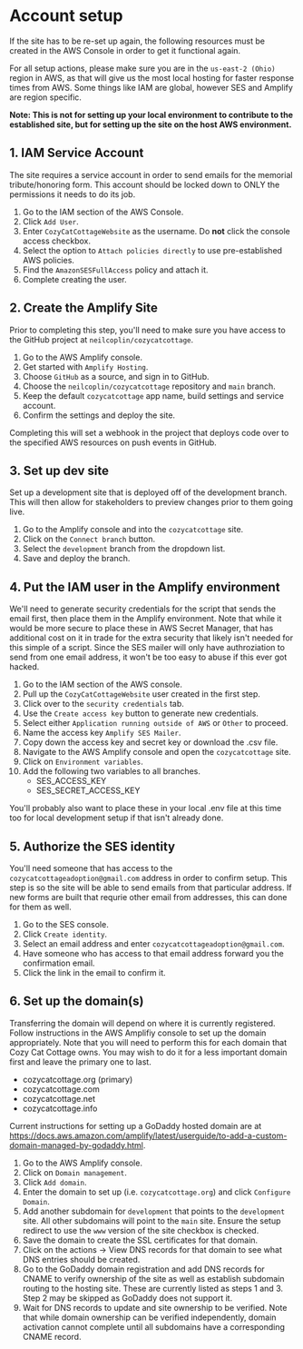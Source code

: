 # Account setup
If the site has to be re-set up again, the following resources must be created in the AWS Console in order to get it functional again.

For all setup actions, please make sure you are in the `us-east-2 (Ohio)` region in AWS, as that will give us the most local hosting for faster response times from AWS.  Some things like IAM are global, however SES and Amplify are region specific.

**Note: This is not for setting up your local environment to contribute to the established site, but for setting up the site on the host AWS environment.**

## 1. IAM Service Account

The site requires a service account in order to send emails for the memorial tribute/honoring form.  This account should be locked down to ONLY the permissions it needs to do its job.

1. Go to the IAM section of the AWS Console.
1. Click `Add User`.
1. Enter `CozyCatCottageWebsite` as the username.  Do **not** click the console access checkbox.
1. Select the option to `Attach policies directly` to use pre-established AWS policies.
1. Find the `AmazonSESFullAccess` policy and attach it.
1. Complete creating the user.

## 2. Create the Amplify Site

Prior to completing this step, you'll need to make sure you have access to the GitHub project at `neilcoplin/cozycatcottage`.

1. Go to the AWS Amplify console.
1. Get started with `Amplify Hosting`.
1. Choose `GitHub` as a source, and sign in to GitHub.
1. Choose the `neilcoplin/cozycatcottage` repository and `main` branch.
1. Keep the default `cozycatcottage` app name, build settings and service account.
1. Confirm the settings and deploy the site.

Completing this will set a webhook in the project that deploys code over to the specified AWS resources on push events in GitHub.

## 3. Set up dev site

Set up a development site that is deployed off of the development branch.  This will then allow for stakeholders to preview changes prior to them going live.

1. Go to the Amplify console and into the `cozycatcottage` site.
1. Click on the `Connect branch` button.
1. Select the `development` branch from the dropdown list.
1. Save and deploy the branch.

## 4. Put the IAM user in the Amplify environment

We'll need to generate security credentials for the script that sends the email first, then place them in the Amplify environment.  Note that while it would be more secure to place these in AWS Secret Manager, that has additional cost on it in trade for the extra security that likely isn't needed for this simple of a script.  Since the SES mailer will only have authroziation to send from one email address, it won't be too easy to abuse if this ever got hacked.

1. Go to the IAM section of the AWS console.
1. Pull up the `CozyCatCottageWebsite` user created in the first step.
1. Click over to the `security credentials` tab.
1. Use the `Create access key` button to generate new credentials.
1. Select either `Application running outside of AWS` or `Other` to proceed.
1. Name the access key `Amplify SES Mailer`.
1. Copy down the access key and secret key or download the .csv file.
1. Navigate to the AWS Amplify console and open the `cozycatcottage` site.
1. Click on `Environment variables`.
1. Add the following two variables to all branches.
    - SES_ACCESS_KEY
    - SES_SECRET_ACCESS_KEY

You'll probably also want to place these in your local .env file at this time too for local development setup if that isn't already done.

## 5. Authorize the SES identity

You'll need someone that has access to the `cozycatcottageadoption@gmail.com` address in order to confirm setup.  This step is so the site will be able to send emails from that particular address.  If new forms are built that requrie other email from addresses, this can done for them as well.

1. Go to the SES console.
1. Click `Create identity`.
1. Select an email address and enter `cozycatcottageadoption@gmail.com`.
1. Have someone who has access to that email address forward you the confirmation email.
1. Click the link in the email to confirm it.

## 6. Set up the domain(s)

Transferring the domain will depend on where it is currently registered.  Follow instructions in the AWS Amplifiy console to set up the domain appropriately.  Note that you will need to perform this for each domain that Cozy Cat Cottage owns.  You may wish to do it for a less important domain first and leave the primary one to last.

- cozycatcottage.org (primary)
- cozycatcottage.com
- cozycatcottage.net
- cozycatcottage.info

Current instructions for setting up a GoDaddy hosted domain are at https://docs.aws.amazon.com/amplify/latest/userguide/to-add-a-custom-domain-managed-by-godaddy.html.

1. Go to the AWS Amplify console.
1. Click on `Domain management`.
1. Click `Add domain`.
1. Enter the domain to set up (i.e. `cozycatcottage.org`) and click `Configure Domain`.
1. Add another subdomain for `development` that points to the `development` site.  All other subdomains will point to the `main` site.  Ensure the setup redirect to use the `www` version of the site checkbox is checked.
1. Save the domain to create the SSL certificates for that domain.
1. Click on the actions -> View DNS records for that domain to see what DNS entries should be created.
1. Go to the GoDaddy domain registration and add DNS records for CNAME to verify ownership of the site as well as establish subdomain routing to the hosting site.  These are currently listed as steps 1 and 3.  Step 2 may be skipped as GoDaddy does not support it.
1. Wait for DNS records to update and site ownership to be verified.  Note that while domain ownership can be verified independently, domain activation cannot complete until all subdomains have a corresponding CNAME record.